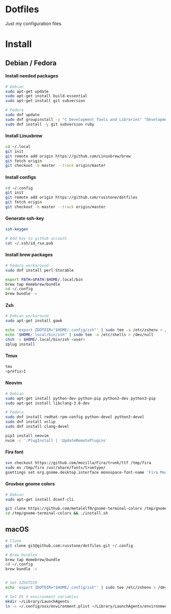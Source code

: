 # Dotfiles
Just my configuration files.

# Install

## Debian / Fedora

#### Install needed packages
```sh
# Debian
sudo apt-get update
sudo apt-get install build-essential
sudo apt-get install git subversion

# Fedora
sudo dnf update
sudo dnf groupinstall -y "C Development Tools and Libraries" "Development Tools"
sudo dnf install -y git subversion ruby
```

#### Install Linuxbrew
```sh
cd ~/.local
git init
git remote add origin https://github.com/Linuxbrew/brew
git fetch origin
git checkout -b master --track origin/master
```

#### Install configs
```sh
cd ~/.config
git init
git remote add origin https://github.com/russtone/dotfiles
git fetch origin
git checkout -b master --track origin/master
```

#### Generate ssh-key
```sh
ssh-keygen

# Add key to github account
cat ~/.ssh/id_rsa.pub
```

#### Install brew packages
```sh
# Fedora workaround
sudo dnf install perl-Storable
```

```sh
export PATH=$PATH:$HOME/.local/bin
brew tap Homebrew/bundle
cd ~/.config
brew bundle -v
```

#### Zsh
```sh
# Debian workaround
sudo apt-get install gawk
```

```sh
echo 'export ZDOTDIR="$HOME/.config/zsh"' | sudo tee -a /etc/zshenv > /dev/null
echo "$HOME/.local/bin/zsh" | sudo tee -a /etc/shells > /dev/null
chsh -s $HOME/.local/bin/zsh <user>
zplug install
```

#### Tmux
```sh
tmx
<prefix>I
```

#### Neovim
```sh
# Debian
sudo apt-get install python-dev python-pip python3-dev python3-pip
sudo apt-get install libclang-3.8-dev

# Fedora
sudo dnf install redhat-rpm-config python-devel python3-devel
sudo dnf install xclip
sudo dnf install clang-devel
```

```sh
pip3 install neovim
nvim -c ':PlugInstall | :UpdateRemotePlugins'
```

#### Fira font
```sh
svn checkout https://github.com/mozilla/Fira/trunk/ttf /tmp/fira
sudo mv /tmp/fira /usr/share/fonts/truetype/
gsettings set org.gnome.desktop.interface monospace-font-name 'Fira Mono 14'
```


#### Gruvbox gnome colors
```sh
# Debian
sudo apt-get install dconf-cli
```

```sh
git clone https://github.com/metalelf0/gnome-terminal-colors /tmp/gnome-terminal-colors
cd /tmp/gnome-terminal-colors && ./install.sh
```

## macOS
```sh
# Clone
git clone git@github.com:russtone/dotfiles.git ~/.config

# Brew bundles
brew tap Homebrew/bundle
cd ~/.config
brew bundle -v


# Set $ZDOTDIR
echo 'export ZDOTDIR="$HOME/.config/zsh"' | sudo tee /etc/zshenv > /dev/null

# Set OS X environment variables
mkdir ~/Library/LaunchAgents
ln -s ~/.config/osx/environment.plist ~/Library/LaunchAgents/environment.plist
```

